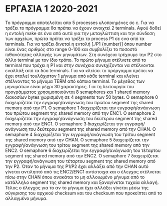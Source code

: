 # ΕΡΓΑΣΙΑ 1 2020-2021

Το πρόγραμμα αποτελείται απο 5 processes υλοποιημένες σε c.
Για να τρέξει το πρόγραμμα θα πρέπει να έχουν ανοιχτεί 2 terminals.
Αφού δοθεί η εντολή make σε ένα από αυτά για την μεταγλώττιση και την σύνδεση των αρχείων, πρώτα πρέπει
να τρέξει το process P1 σε ενα από τα terminals.
Για να τρέξει δινεταί η εντολή [./P1 {number}] όπου number είναι ένας αριθμός στο range 0-100 και
συμβολίζει το ποσοστό πιθανότητας αλλαγής των μηνυμάτων.
Στη συνέχεια τρέχουμε την P2 στο άλλο terminal με τον ίδιο τρόπο.
Το πρώτο μήνυμα στέλνετε από το terminal που τρέχει η  P1 και στην συνέχεια συνεχίζονται να στέλνονται εναλλάξ από τα δύο terminals.
Για να κλείσει το πρόργαμμα πρέπει να έχει σταλεί τουλάχιστον 1 μήνυμα από κάθε terminal και κλείνει στέλνοντας το μήνυμα TERM από
κάποιο terminal.
Το μέγεθος των μηνυμάτων είναι μέχρι 30 χαρακτήρες.
Για τη λειτουργία του προγράμματος χρησιμοποιούνται 8 semaphores και 1 shared memory διακοσίων bytes χωρισμένη σε 4 segments των 50 bytes.
O semaphore 0 διαχειρίζεται την εγγραφή/ανάγνωση του πρώτου segment της shared memory από την P1.
O semaphore 1 διαχειρίζεται την εγγραφή/ανάγνωση του πρώτου segment της shared memory από την ENC1.
O semaphore 2 διαχειρίζεται την εγγραφή/ανάγνωση του δεύτερου segment της shared memory από την ENC1.
O semaphore 3 διαχειρίζεται την εγγραφή/ανάγνωση του δεύτερου segment της shared memory από την CHAN.
O semaphore 4 διαχειρίζεται την εγγραφή/ανάγνωση του τρίτου segment της shared memory από την CHAN.
O semaphore 5 διαχειρίζεται την εγγραφή/ανάγνωση του τρίτου segment της shared memory από την ENC2.
O semaphore 6 διαχειρίζεται την εγγραφή/ανάγνωση του τέταρτου segment της shared memory από την ENC2.
O semaphore 7 διαχειρίζεται την εγγραφή/ανάγνωση του τέταρτου segment της shared memory από την P2.
Όταν το μήνυμα της P1/P2 έχει αλλάξει από την CHAN αυτό γίνεται αντιληπτό από τις ENC2/ENC1 αντίστοιχα και ο έλεγχος στέλνεται πίσω στην CHAN
όπου ανακάται το μη αλλοιωμένο μήνυμα από το κατάλληλο segment της shared memory και ξαναγίνεται τυχαία αλλαγή.
Τέλος ο έλεγχος για το αν το μήνυμα έχει αλλάξει γίνεται μέσω της σύγκρισης του αρχικού checksum και του checksum που προκείπτει από το αλλαγμένο 
μήνυμα.



